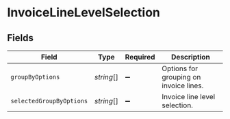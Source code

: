# InvoiceLineLevelSelection


## Fields

| Field                                  | Type                                   | Required                               | Description                            |
| -------------------------------------- | -------------------------------------- | -------------------------------------- | -------------------------------------- |
| `groupByOptions`                       | *string*[]                             | :heavy_minus_sign:                     | Options for grouping on invoice lines. |
| `selectedGroupByOptions`               | *string*[]                             | :heavy_minus_sign:                     | Invoice line level selection.          |
